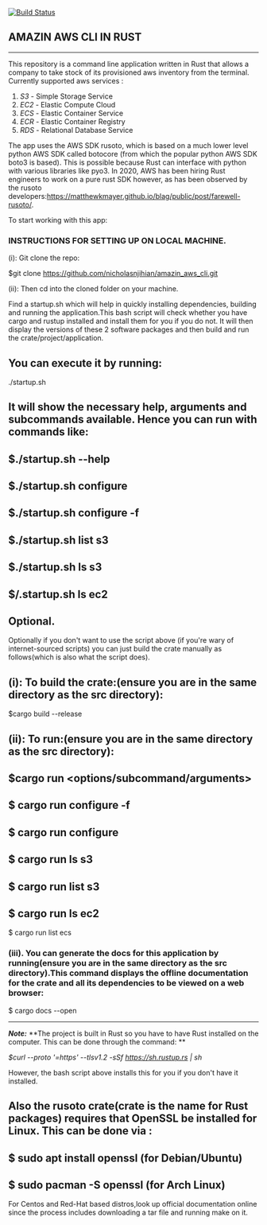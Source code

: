 [![Build Status](https://travis-ci.com/nicholasnjihian/amazin_aws_cli.svg?branch=master)](https://travis-ci.com/nicholasnjihian/amazin_aws_cli)


AMAZIN AWS CLI IN RUST
----------------------
----------------------

This repository is a command line application written in Rust that allows a company to take stock of its provisioned aws inventory from the terminal. Currently supported aws services :
1. *S3* - Simple Storage Service
2. *EC2* - Elastic Compute Cloud
3. *ECS* - Elastic Container Service
4. *ECR* - Elastic Container Registry
5. *RDS* - Relational Database Service

The app uses the AWS SDK rusoto, which is based on a much lower level python AWS SDK called botocore (from which the popular python AWS SDK boto3 is based). This is possible because Rust can interface with python with various libraries like pyo3.
In 2020, AWS has been hiring Rust engineers to work on a pure rust SDK however, as has been observed by the rusoto developers:https://matthewkmayer.github.io/blag/public/post/farewell-rusoto/.


To start working with this app:
### INSTRUCTIONS FOR SETTING UP ON LOCAL MACHINE.

(i): Git clone the repo:

$git clone https://github.com/nicholasnjihian/amazin_aws_cli.git

(ii): Then cd into the cloned folder on your machine.

Find a startup.sh which will help in quickly installing dependencies, building and running the application.This bash script will check whether you have cargo and rustup installed and install them for you if you do not. It will then display the versions of these 2 software packages and then build and run the crate/project/application.

You can execute it by running:
---
./startup.sh

It will show the necessary help, arguments and subcommands available.
Hence you can run with commands like:
---
$./startup.sh --help
---
$./startup.sh configure
---
$./startup.sh configure -f <enter credentials file>
---
$./startup.sh list s3
---
$./startup.sh ls s3
---
$/.startup.sh ls ec2
---
## Optional.
Optionally if you don't want to use the script above (if you're wary of internet-sourced scripts) you can just build the crate manually as follows(which is also what the script does).

**(i): To build the crate:(ensure you are in the same directory as the src directory):**
---
$cargo build --release

**(ii): To run:(ensure you are in the same directory as the src directory):**
---
$cargo run <options/subcommand/arguments>
---
$ cargo run configure -f <enter credentials file>
---
$ cargo run configure
---
$ cargo run ls s3
---
$ cargo run list s3
---
$ cargo run ls ec2
---
$ cargo run list ecs

### (iii). You can generate the docs for this application by running(ensure you are in the same directory as the src directory).This command displays the offline documentation for the crate and all its dependencies to be viewed on a web browser:

$ cargo docs --open

---
***Note:*** **The project is built in Rust so you have to have Rust installed on the computer. This can be done through the command: **

*$curl --proto '=https' --tlsv1.2 -sSf https://sh.rustup.rs | sh*

However, the bash script above installs this for you if you don't have it installed.


**Also the rusoto crate(crate is the name for Rust packages) requires that OpenSSL be installed for Linux. This can be done via :**
---
$ sudo apt install openssl (for Debian/Ubuntu)
---
$ sudo pacman -S openssl (for Arch Linux)
---
For Centos and Red-Hat based distros,look up official documentation online since the process includes downloading a tar file and running make on it.




